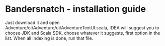 # Bandersnatch - installation guide
Just download it and open Adventure/oi/Adventure/ui/AdventureTextUI.scala, IDEA will suggest you to choose JDK and Scala SDK, choose whatever it suggests, first option in the list. When all indexing is done, run that file.

